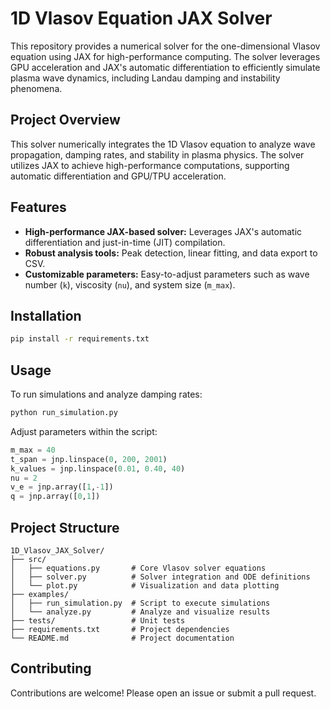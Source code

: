 # 1D Vlasov Equation JAX Solver

This repository provides a numerical solver for the one-dimensional Vlasov equation using JAX for high-performance computing. The solver leverages GPU acceleration and JAX's automatic differentiation to efficiently simulate plasma wave dynamics, including Landau damping and instability phenomena.

## Project Overview
This solver numerically integrates the 1D Vlasov equation to analyze wave propagation, damping rates, and stability in plasma physics. The solver utilizes JAX to achieve high-performance computations, supporting automatic differentiation and GPU/TPU acceleration.

## Features
- **High-performance JAX-based solver:** Leverages JAX's automatic differentiation and just-in-time (JIT) compilation.
- **Robust analysis tools:** Peak detection, linear fitting, and data export to CSV.
- **Customizable parameters:** Easy-to-adjust parameters such as wave number (`k`), viscosity (`nu`), and system size (`m_max`).

## Installation
```bash
pip install -r requirements.txt
```

## Usage
To run simulations and analyze damping rates:

```bash
python run_simulation.py
```

Adjust parameters within the script:
```python
m_max = 40
t_span = jnp.linspace(0, 200, 2001)
k_values = jnp.linspace(0.01, 0.40, 40)
nu = 2
v_e = jnp.array([1,-1])
q = jnp.array([0,1])
```

## Project Structure
```
1D_Vlasov_JAX_Solver/
├── src/
│   ├── equations.py       # Core Vlasov solver equations
│   ├── solver.py          # Solver integration and ODE definitions
│   └── plot.py            # Visualization and data plotting
├── examples/
│   ├── run_simulation.py  # Script to execute simulations
│   └── analyze.py         # Analyze and visualize results
├── tests/                 # Unit tests
├── requirements.txt       # Project dependencies
└── README.md              # Project documentation
```

## Contributing
Contributions are welcome! Please open an issue or submit a pull request.
